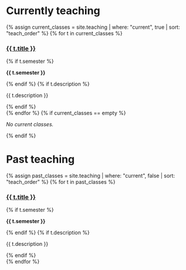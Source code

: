 # Currently teaching

<div class="teaching current">
  {% assign current_classes = site.teaching | where: "current", true | sort: "teach_order" %}
  {% for t in current_classes %}
    <div class="class-item">
      <h3><a href="{{ t.url | relative_url }}">{{ t.title }}</a></h3>
      {% if t.semester %}<p><strong>{{ t.semester }}</strong></p>{% endif %}
      {% if t.description %}<p>{{ t.description }}</p>{% endif %}
    </div>
  {% endfor %}
  {% if current_classes == empty %}
    <p><em>No current classes.</em></p>
  {% endif %}
</div>

# Past teaching

<div class="teaching past">
  {% assign past_classes = site.teaching | where: "current", false | sort: "teach_order" %}
  {% for t in past_classes %}
    <div class="class-item">
      <h3><a href="{{ t.url | relative_url }}">{{ t.title }}</a></h3>
      {% if t.semester %}<p><strong>{{ t.semester }}</strong></p>{% endif %}
      {% if t.description %}<p>{{ t.description }}</p>{% endif %}
    </div>
  {% endfor %}
</div>